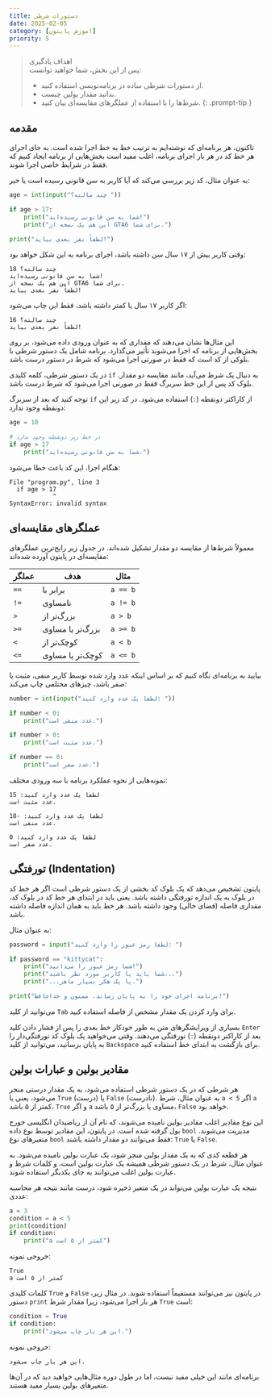 ```yaml
---
title: دستورات شرطی
date: 2025-02-05
category: [اموزش پایتون]
priority: 5
---
```



>اهداف یادگیری\
>پس از این بخش، شما خواهید توانست:
>- از دستورات شرطی ساده در برنامه‌نویسی استفاده کنید.
>- بدانید مقدار بولین چیست.
>- شرط‌ها را با استفاده از عملگرهای مقایسه‌ای بیان کنید.
{: .prompt-tip }
## مقدمه
تاکنون، هر برنامه‌ای که نوشته‌ایم به ترتیب خط به خط اجرا شده است. به جای اجرای هر خط کد در هر بار اجرای برنامه، اغلب مفید است بخش‌هایی از برنامه ایجاد کنیم که فقط در شرایط خاصی اجرا شوند.

به عنوان مثال، کد زیر بررسی می‌کند که آیا کاربر به سن قانونی رسیده است یا خیر:

```python
age = int(input("چند سالته؟ "))

if age > 17:
    print("شما به سن قانونی رسیده‌اید!")
    print("این هم یک نسخه از GTA6 برای شما.")

print("لطفاً نفر بعدی بیاید!")
```

وقتی کاربر بیش از ۱۷ سال سن داشته باشد، اجرای برنامه به این شکل خواهد بود:

```
چند سالته؟ 18
شما به سن قانونی رسیده‌اید!
این هم یک نسخه از GTA6 برای شما.
لطفاً نفر بعدی بیاید!
```

اگر کاربر ۱۷ سال یا کمتر داشته باشد، فقط این چاپ می‌شود:

```
چند سالته؟ 16
لطفاً نفر بعدی بیاید!
```

این مثال‌ها نشان می‌دهند که مقداری که به عنوان ورودی داده می‌شود، بر روی بخش‌هایی از برنامه که اجرا می‌شوند تأثیر می‌گذارد. برنامه شامل یک دستور شرطی با بلوکی از کد است که فقط در صورتی اجرا می‌شود که شرط در دستور درست باشد.

در یک دستور شرطی، کلمه کلیدی `if` به دنبال یک شرط می‌آید، مانند مقایسه دو مقدار. بلوک کد پس از این خط سربرگ فقط در صورتی اجرا می‌شود که شرط درست باشد.

توجه کنید که بعد از سربرگ `if` از کاراکتر دونقطه (`:`) استفاده می‌شود. در کد زیر این دونقطه وجود ندارد:

```python
age = 10

# در خط زیر دونقطه وجود ندارد
if age > 17
    print("شما به سن قانونی رسیده‌اید.")
```

هنگام اجرا، این کد باعث خطا می‌شود:

```
File "program.py", line 3
  if age > 17
            ^
SyntaxError: invalid syntax
```

## عملگرهای مقایسه‌ای

معمولاً شرط‌ها از مقایسه دو مقدار تشکیل شده‌اند. در جدول زیر رایج‌ترین عملگرهای مقایسه‌ای در پایتون آورده شده‌اند:

| عملگر | هدف         | مثال       |
|-------|-------------|------------|
| `==`  | برابر با    | `a == b`   |
| `!=`  | نامساوی     | `a != b`   |
| `>`   | بزرگ‌تر از  | `a > b`    |
| `>=`  | بزرگ‌تر یا مساوی | `a >= b` |
| `<`   | کوچک‌تر از  | `a < b`    |
| `<=`  | کوچک‌تر یا مساوی | `a <= b` |

بیایید به برنامه‌ای نگاه کنیم که بر اساس اینکه عدد وارد شده توسط کاربر منفی، مثبت یا صفر باشد، چیزهای مختلفی چاپ می‌کند:

```python
number = int(input("لطفاً یک عدد وارد کنید: "))

if number < 0:
    print("عدد منفی است.")

if number > 0:
    print("عدد مثبت است.")

if number == 0:
    print("عدد صفر است.")
```

نمونه‌هایی از نحوه عملکرد برنامه با سه ورودی مختلف:

```
لطفاً یک عدد وارد کنید: 15
عدد مثبت است.
```

```
لطفاً یک عدد وارد کنید: -18
عدد منفی است.
```

```
لطفاً یک عدد وارد کنید: 0
عدد صفر است.
```

## تورفتگی (Indentation)

پایتون تشخیص می‌دهد که یک بلوک کد بخشی از یک دستور شرطی است اگر هر خط کد در بلوک به یک اندازه تورفتگی داشته باشد. یعنی باید در ابتدای هر خط کد در بلوک کد، مقداری فاصله (فضای خالی) وجود داشته باشد. هر خط باید به همان اندازه فاصله داشته باشد.

به عنوان مثال:

```python
password = input("لطفاً رمز عبور را وارد کنید: ")

if password == "kittycat":
    print("شما رمز عبور را می‌دانید!")
    print("شما باید یا کاربر مورد نظر باشید...")
    print("...یا یک هکر بسیار ماهر.")

print("برنامه اجرای خود را به پایان رساند. ممنون و خداحافظ!")
```

می‌توانید از کلید `Tab` برای وارد کردن یک مقدار مشخص از فاصله استفاده کنید.

بسیاری از ویرایشگرهای متن به طور خودکار خط بعدی را پس از فشار دادن کلید `Enter` بعد از کاراکتر دونقطه (`:`) تورفتگی می‌دهند. وقتی می‌خواهید یک بلوک کد تورفتگی‌دار را به پایان برسانید، می‌توانید از کلید `Backspace` برای بازگشت به ابتدای خط استفاده کنید.

## مقادیر بولین و عبارات بولین

هر شرطی که در یک دستور شرطی استفاده می‌شود، به یک مقدار درستی منجر می‌شود، یعنی یا `True` (درست) یا `False` (نادرست). به عنوان مثال، شرط `a < 5` اگر `a` کمتر از ۵ باشد، `True` و اگر `a` مساوی یا بزرگ‌تر از ۵ باشد، `False` خواهد بود.

این نوع مقادیر اغلب مقادیر بولین نامیده می‌شوند، که نام آن از ریاضیدان انگلیسی جورج بول گرفته شده است. در پایتون، این مقادیر توسط نوع داده `bool` مدیریت می‌شوند. متغیرهای نوع `bool` فقط می‌توانند دو مقدار داشته باشند: `True` یا `False`.

هر قطعه کدی که به یک مقدار بولین منجر شود، یک عبارت بولین نامیده می‌شود. به عنوان مثال، شرط در یک دستور شرطی همیشه یک عبارت بولین است، و کلمات شرط و عبارت بولین اغلب می‌توانند به جای یکدیگر استفاده شوند.

نتیجه یک عبارت بولین می‌تواند در یک متغیر ذخیره شود، درست مانند نتیجه هر محاسبه عددی:

```python
a = 3
condition = a < 5
print(condition)
if condition:
    print("a کمتر از ۵ است")
```

خروجی نمونه:

```
True
a کمتر از ۵ است
```

کلمات کلیدی `True` و `False` در پایتون نیز می‌توانند مستقیماً استفاده شوند. در مثال زیر، دستور `print` هر بار اجرا می‌شود، زیرا مقدار شرط `True` است:

```python
condition = True
if condition:
    print("این هر بار چاپ می‌شود.")
```

خروجی نمونه:

```
این هر بار چاپ می‌شود.
```

برنامه‌ای مانند این خیلی مفید نیست، اما در طول دوره مثال‌هایی خواهید دید که در آن‌ها متغیرهای بولین بسیار مفید هستند.